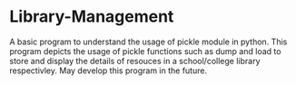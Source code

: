 # Library-Management
A basic program to understand the usage of pickle module in python.
This program depicts the usage of pickle functions such as dump and load to store and display the details of resouces in a school/college library respectivley.
May develop this program in the future.
